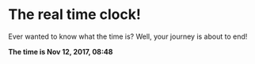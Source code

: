# The real time clock!

Ever wanted to know what the time is? Well, your journey is about to end!

**The time is Nov 12, 2017, 08:48**